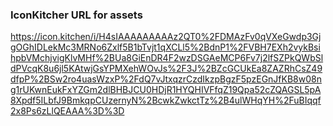 ### IconKitcher URL for assets
https://icon.kitchen/i/H4sIAAAAAAAAAz2QT0%2FDMAzFv0qVXeGwdp3GjgOGhIDLekMc3MRNo6Zxlf5B1bTvjt1qXCLl5%2BdnP1%2FVBH7EXh2vykBsihpbVMchjvigKlvMHf%2BUa8GiEnDR4F2wzDSGAeMCP6Fv7j2lfSZPkQWbSldPVcqK8u6jl5KAtwjGsYPMXehWOvJs%2F3J%2BZcGCUkEa8ZAZRhCsZ49dfpP%2BSw2ro4uasWzxP%2FdQ7vJtxqzrCzdIkzpBgzF5pzEGnJfKB8w08ng1rUKwnEukFxYZGm2dlBHBJCU0HDjR1HYQHIVFfqZ19Qpa52cZQAGSL5pA8Xpdf5ILbfJ9BmkqpCUzernyN%2BcwkZwkctTz%2B4ulWHqYH%2FuBIqqf2x8Ps6zLlQEAAA%3D%3D